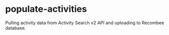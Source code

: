 # populate-activities
Pulling activity data from Activity Search v2 API and uploading to Recombee database.
